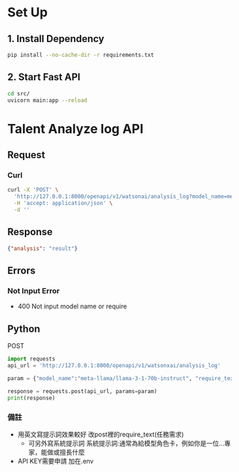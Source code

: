 # Set Up
## 1. Install Dependency
```bash
pip install --no-cache-dir -r requirements.txt
```

## 2. Start Fast API
```bash
cd src/
uvicorn main:app --reload
```

# Talent Analyze log API

## Request
### Curl
``` bash
curl -X 'POST' \
  'http://127.0.0.1:8000/openapi/v1/watsonai/analysis_log?model_name=meta-llama%2Fllama-3-1-70b-instruct&system_prompt=1&require_text=2' \
  -H 'accept: application/json' \
  -d ''
```


## Response

```json
{"analysis": "result"}
```

## Errors
### Not Input Error
- 400 Not input model name or require

## Python
POST
```python
import requests
api_url = 'http://127.0.0.1:8000/openapi/v1/watsonxai/analysis_log'

param = {"model_name":"meta-llama/llama-3-1-70b-instruct", "require_text": require_text}

response = requests.post(api_url, params=param)
print(response)
```

### 備註
- 用英文寫提示詞效果較好 改post裡的require_text(任務需求)
  - 可另外寫系統提示詞 系統提示詞:通常為給模型角色卡，例如你是一位...專家，能做或擅長什麼
- API KEY需要申請 加在.env
